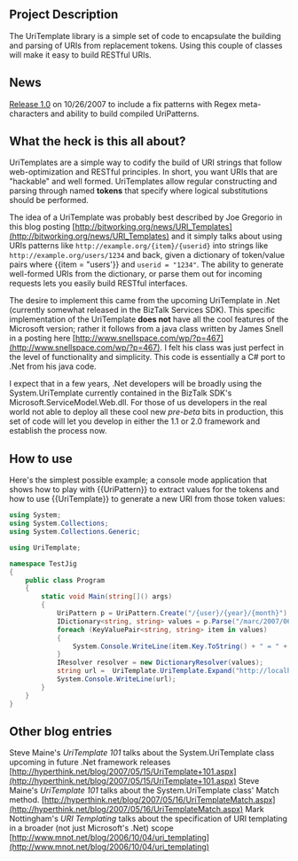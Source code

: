## Project Description
The UriTemplate library is a simple set of code to encapsulate the building and parsing of URIs from replacement tokens. Using this couple of classes will make it easy to build RESTful URIs.

## News
[Release 1.0](https://github.com/IDisposable/URITemplate/tree/Releases/v1.1/Framework_2.0)  on 10/26/2007 to include a fix patterns with Regex meta-characters and ability to build compiled UriPatterns.

## What the heck is this all about?
UriTemplates are a simple way to codify the build of URI strings that follow web-optimization and RESTful principles. In short, you want URIs that are "hackable" and well formed. UriTemplates allow regular constructing and parsing through named **tokens** that specify where logical substitutions should be performed.

The idea of a UriTemplate was probably best described by Joe Gregorio in this blog posting [http://bitworking.org/news/URI_Templates](http://bitworking.org/news/URI_Templates) and it simply talks about using URIs patterns like `http://example.org/{item}/{userid}` into strings like `http://example.org/users/1234` and back, given a dictionary of token/value pairs where {{item = "users'}} and `userid = "1234"`. The ability to generate well-formed URIs from the dictionary, or parse them out for incoming requests lets you easily build RESTful interfaces.

The desire to implement this came from the upcoming UriTemplate in .Net (currently somewhat released in the BizTalk Services SDK).
This specific implementation of the UriTemplate **does not** have all the cool features of the Microsoft version; rather it follows from a java class written by James Snell in a posting here [http://www.snellspace.com/wp/?p=467](http://www.snellspace.com/wp/?p=467). I felt his class was just perfect in the level of functionality and simplicity. This code is essentially a C# port to .Net from his java code.

I expect that in a few years, .Net developers will be broadly using the System.UriTemplate currently contained in the BizTalk SDK's Microsoft.ServiceModel.Web.dll. For those of us developers in the real world not able to deploy all these cool new _pre-beta_ bits in production, this set of code will let you develop in either the 1.1 or 2.0 framework and establish the process now.
## How to use
Here's the simplest possible example; a console mode application that shows how to play with {{UriPattern}} to extract values for the tokens and how to use {{UriTemplate}} to generate a new URI from those token values:

```C#
using System;
using System.Collections;
using System.Collections.Generic;

using UriTemplate;

namespace TestJig
{
    public class Program
    {
        static void Main(string[]() args)
        {
            UriPattern p = UriPattern.Create("/{user}/{year}/{month}");
            IDictionary<string, string> values = p.Parse("/marc/2007/06?no#touch");
            foreach (KeyValuePair<string, string> item in values)
            {
                System.Console.WriteLine(item.Key.ToString() + " = " + item.Value.ToString());
            }
            IResolver resolver = new DictionaryResolver(values);
            string url =  UriTemplate.UriTemplate.Expand("http://localhost/paystub/{year}/{month}/{user}", resolver);
            System.Console.WriteLine(url);
        }
    }
}
```
## Other blog entries
Steve Maine's  _UriTemplate 101_ talks about the System.UriTemplate class upcoming in future .Net framework releases [http://hyperthink.net/blog/2007/05/15/UriTemplate+101.aspx](http://hyperthink.net/blog/2007/05/15/UriTemplate+101.aspx)
Steve Maine's  _UriTemplate 101_ talks about the System.UriTemplate class' Match method. [http://hyperthink.net/blog/2007/05/16/UriTemplateMatch.aspx](http://hyperthink.net/blog/2007/05/16/UriTemplateMatch.aspx)
Mark Nottingham's _URI Templating_ talks about the specification of URI templating in a broader (not just Microsoft's .Net) scope [http://www.mnot.net/blog/2006/10/04/uri_templating](http://www.mnot.net/blog/2006/10/04/uri_templating)
